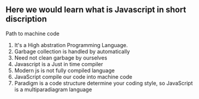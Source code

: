 ## Here we would learn what is Javascript in short discription
Path to machine code
1. It's a High abstration Programming Language.
2. Garbage collection is handled by automatically 
3. Need not clean garbage by ourselves 
4. Javascript is a Just in time compiler 
5. Modern js is not fully compiled language 
6. JavaScript compile our code into machine code
7. Paradigm is a code structure determine your coding style, so JavaScript is a multiparadiagram language
